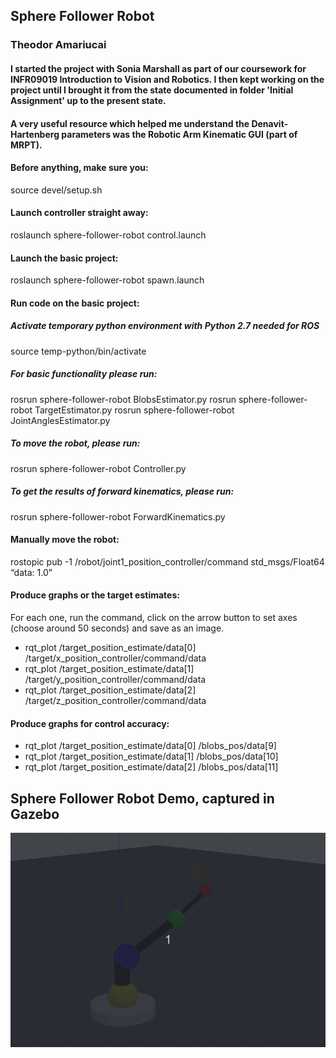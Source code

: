 ## Sphere Follower Robot
### Theodor Amariucai
#### I started the project with Sonia Marshall as part of our coursework for INFR09019 Introduction to Vision and Robotics. I then kept working on the project until I brought it from the state documented in folder 'Initial Assignment' up to the present state.
#### A very useful resource which helped me understand the Denavit-Hartenberg parameters was the Robotic Arm Kinematic GUI (part of MRPT).

#### Before anything, make sure you:
source devel/setup.sh

#### Launch controller straight away:
roslaunch sphere-follower-robot control.launch

#### Launch the basic project:
roslaunch sphere-follower-robot spawn.launch

#### Run code on the basic project:
##### Activate temporary python environment with Python 2.7 needed for ROS
source temp-python/bin/activate
##### For basic functionality please run:
rosrun sphere-follower-robot BlobsEstimator.py
rosrun sphere-follower-robot TargetEstimator.py
rosrun sphere-follower-robot JointAnglesEstimator.py 
##### To move the robot, please run:
rosrun sphere-follower-robot Controller.py
##### To get the results of forward kinematics, please run:
rosrun sphere-follower-robot ForwardKinematics.py 

#### Manually move the robot:
rostopic pub -1 /robot/joint1_position_controller/command std_msgs/Float64 “data: 1.0”

#### Produce graphs or the target estimates:
For each one, run the command, click on the arrow button to set axes (choose around 50 seconds) and save as an image.
- rqt_plot /target_position_estimate/data[0] /target/x_position_controller/command/data
- rqt_plot /target_position_estimate/data[1] /target/y_position_controller/command/data
- rqt_plot /target_position_estimate/data[2] /target/z_position_controller/command/data

#### Produce graphs for control accuracy:
- rqt_plot /target_position_estimate/data[0] /blobs_pos/data[9]
- rqt_plot /target_position_estimate/data[1] /blobs_pos/data[10]
- rqt_plot /target_position_estimate/data[2] /blobs_pos/data[11]

## Sphere Follower Robot Demo, captured in Gazebo
![Sphere Follower Robot Demo](demo/demo.gif)
